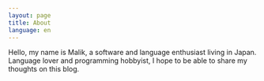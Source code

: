 ```yaml
---
layout: page
title: About
language: en
---
```


Hello, my name is Malik, a software and language enthusiast living in Japan.
Language lover and programming hobbyist, I hope to be able to share my thoughts on this blog.
